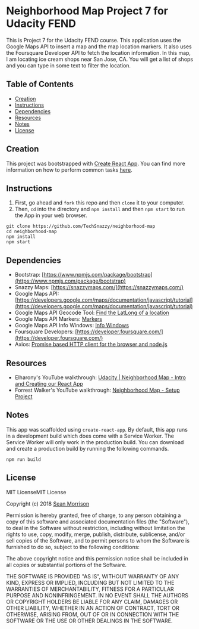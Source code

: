 # Neighborhood Map Project 7 for Udacity FEND

This is Project 7 for the Udacity FEND course. This application uses the Google Maps API to insert a map and the map location markers. It also uses the Foursquare Developer API to fetch the location information. In this map, I am locating ice cream shops near San Jose, CA. You will get a list of shops and you can type in some text to filter the location.

## Table of Contents

- [Creation](#creation)
- [Instructions](#instructions)
- [Dependencies](#dependencies)
- [Resources](#resources)
- [Notes](#notes)
- [License](#license)

## Creation

This project was bootstrapped with [Create React App](https://github.com/facebookincubator/create-react-app). You can find more information on how to perform common tasks [here](https://github.com/facebookincubator/create-react-app/blob/master/packages/react-scripts/template/README.md).

## Instructions

1. First, go ahead and `fork` this repo and then `clone` it to your computer.
2. Then, `cd` into the directory and `npm install` and then `npm start` to run the App in your web browser.

```
git clone https://github.com/TechSnazzy/neighborhood-map
cd neighborhood-map
npm install
npm start
```

## Dependencies

- Bootstrap: [https://www.npmjs.com/package/bootstrap](https://www.npmjs.com/package/bootstrap)
- Snazzy Maps: [https://snazzymaps.com/](https://snazzymaps.com/)
- Google Maps API: [https://developers.google.com/maps/documentation/javascript/tutorial](https://developers.google.com/maps/documentation/javascript/tutorial)
- Google Maps API Geocode Tool: [Find the LatLong of a location](https://google-developers.appspot.com/maps/documentation/utils/geocoder/)
- Google Maps API Markers: [Markers](https://developers.google.com/maps/documentation/javascript/markers)
- Google Maps API Info Windows: [Info Windows](https://developers.google.com/maps/documentation/javascript/infowindows)
- Foursquare Developers: [https://developer.foursquare.com/](https://developer.foursquare.com/)
- Axios: [Promise based HTTP client for the browser and node.js](https://github.com/axios/axios)

## Resources

- Elharony's YouTube walkthrough: [Udacity | Neighborhood Map - Intro and Creating our React App](https://www.youtube.com/watch?v=ywdxLNjhBYw&t=1s)
- Forrest Walker's YouTube walkthrough: [Neighborhood Map - Setup Project](https://www.youtube.com/watch?v=ktc8Gp9jD1k&list=PL4rQq4MQP1crXuPtruu_eijgOUUXhcUCP)

## Notes

This app was scaffolded using `create-react-app`. By default, this app runs in a development build which does come with a Service Worker. The Service Worker will only work in the production build. You can download and create a production build by running the following commands.

```
npm run build
```

## License

MIT LicenseMIT License

Copyright (c) 2018 [Sean Morrison](https://techsnazzy.com)

Permission is hereby granted, free of charge, to any person obtaining a copy
of this software and associated documentation files (the "Software"), to deal
in the Software without restriction, including without limitation the rights
to use, copy, modify, merge, publish, distribute, sublicense, and/or sell
copies of the Software, and to permit persons to whom the Software is
furnished to do so, subject to the following conditions:

The above copyright notice and this permission notice shall be included in all
copies or substantial portions of the Software.

THE SOFTWARE IS PROVIDED "AS IS", WITHOUT WARRANTY OF ANY KIND, EXPRESS OR
IMPLIED, INCLUDING BUT NOT LIMITED TO THE WARRANTIES OF MERCHANTABILITY,
FITNESS FOR A PARTICULAR PURPOSE AND NONINFRINGEMENT. IN NO EVENT SHALL THE
AUTHORS OR COPYRIGHT HOLDERS BE LIABLE FOR ANY CLAIM, DAMAGES OR OTHER
LIABILITY, WHETHER IN AN ACTION OF CONTRACT, TORT OR OTHERWISE, ARISING FROM,
OUT OF OR IN CONNECTION WITH THE SOFTWARE OR THE USE OR OTHER DEALINGS IN THE
SOFTWARE.
